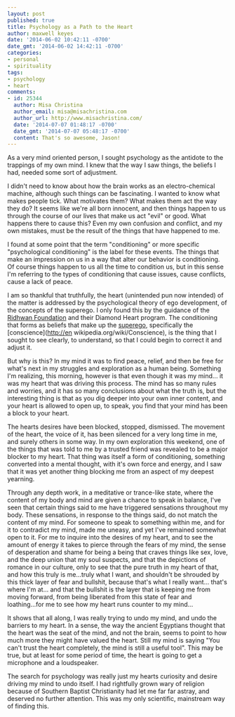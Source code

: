 ```yaml
---
layout: post
published: true
title: Psychology as a Path to the Heart
author: maxwell keyes
date: '2014-06-02 10:42:11 -0700'
date_gmt: '2014-06-02 14:42:11 -0700'
categories:
- personal
- spirituality
tags:
- psychology
- heart
comments:
- id: 25344
  author: Misa Christina
  author_email: misa@misachristina.com
  author_url: http://www.misachristina.com/
  date: '2014-07-07 01:48:17 -0700'
  date_gmt: '2014-07-07 05:48:17 -0700'
  content: That's so awesome, Jason!
---
```


As a very mind oriented person, I sought psychology as the antidote to the
trappings of my own mind. I knew that the way I saw things, the beliefs I had,
needed some sort of adjustment.

I didn't need to know about how the brain works as an electro-chemical machine,
although such things can be fascinating. I wanted to know what makes people
tick. What motivates them? What makes them act the way they do? It seems like
we're all born innocent, and then things happen to us through the course of our
lives that make us act "evil" or good. What happens there to cause this? Even my
own confusion and conflict, and my own mistakes, must be the result of the
things that have happened to me.

I found at some point that the term "conditioning" or more specific
"psychological conditioning" is the label for these events. The things that make
an impression on us in a way that alter our behavior is conditioning. Of course
things happen to us all the time to condition us, but in this sense I'm
referring to the types of conditioning that cause issues, cause conflicts, cause
a lack of peace.

I am so thankful that truthfully, the heart (unintended pun now intended) of the
matter is addressed by the psychological theory of ego development, of the
concepts of the superego. I only found this by the guidance of the [Ridhwan
Foundation](http://www.ridhwan.org/) and their Diamond Heart program. The
conditioning that forms as beliefs that make up the
[superego](http://www.ahalmaas.com/glossary/superego), specifically the
[conscience](<http://en> wikipedia.org/wiki/Conscience), is the thing that I
sought to see clearly, to understand, so that I could begin to correct it and
adjust it.

But why is this? In my mind it was to find peace, relief, and then be free for
what's next in my struggles and exploration as a human being. Something I'm
realizing, this morning, however is that even though it was my mind... it was my
heart that was driving this process. The mind has so many rules and worries, and
it has so many conclusions about what the truth is, but the interesting thing is
that as you dig deeper into your own inner content, and your heart is allowed to
open up, to speak, you find that your mind has been a block to your heart.

The hearts desires have been blocked, stopped, dismissed. The movement of the
heart, the voice of it, has been silenced for a very long time in me, and surely
others in some way. In my own exploration this weekend, one of the things that
was told to me by a trusted friend was revealed to be a major blocker to my
heart. That thing was itself a form of conditioning, something converted into a
mental thought, with it's own force and energy, and I saw that it was yet
another thing blocking me from an aspect of my deepest yearning.

Through any depth work, in a meditative or trance-like state, where the content
of my body and mind are given a chance to speak in balance, I've seen that
certain things said to me have triggered sensations throughout my body. These
sensations, in response to the things said, do not match the content of my mind.
For someone to speak to something within me, and for it to contradict my mind,
made me uneasy, and yet I've remained somewhat open to it. For me to inquire
into the desires of my heart, and to see the amount of energy it takes to pierce
through the fears of my mind, the sense of desperation and shame for being a
being that craves things like sex, love, and the deep union that my soul
suspects, and that the depictions of romance in our culture, only to see that
the pure truth in my heart of that, and how this truly is me...truly what I
want, and shouldn't be shrouded by this thick layer of fear and bullshit,
because that's what I really want... that's where I'm at... and that the
bullshit is the layer that is keeping me from moving forward, from being
liberated from this state of fear and loathing...for me to see how my heart runs
counter to my mind...

It shows that all along, I was really trying to undo my mind, and undo the
barriers to my heart. In a sense, the way the ancient Egyptians thought that the
heart was the seat of the mind, and not the brain, seems to point to how much
more they might have valued the heart. Still my mind is saying "You can't trust
the heart completely, the mind is still a useful tool". This may be true, but at
least for some period of time, the heart is going to get a microphone and a
loudspeaker.

The search for psychology was really just my hearts curiosity and desire driving
my mind to undo itself. I had rightfully grown wary of religion because of
Southern Baptist Christianity had let me far far astray, and deserved no further
attention. This was my only scientific, mainstream way of finding this.
